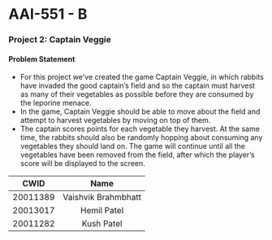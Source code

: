 # AAI-551 - B
### Project 2: Captain Veggie


#### Problem Statement
- For this project we've created the game Captain Veggie, in which rabbits have invaded the good captain’s
field and so the captain must harvest as many of their vegetables as possible before they are consumed by the
leporine menace. 
- In the game, Captain Veggie should be able to move about the field and attempt to harvest
vegetables by moving on top of them. 
- The captain scores points for each vegetable they harvest. At the same
time, the rabbits should also be randomly hopping about consuming any vegetables they should land on. The
game will continue until all the vegetables have been removed from the field, after which the player’s score
will be displayed to the screen.


| CWID     |        Name         |
|----------|:-------------------:|
| 20011389 | Vaishvik Brahmbhatt |
| 20013017 | Hemil Patel         |
| 20011282 | Kush Patel          | 

